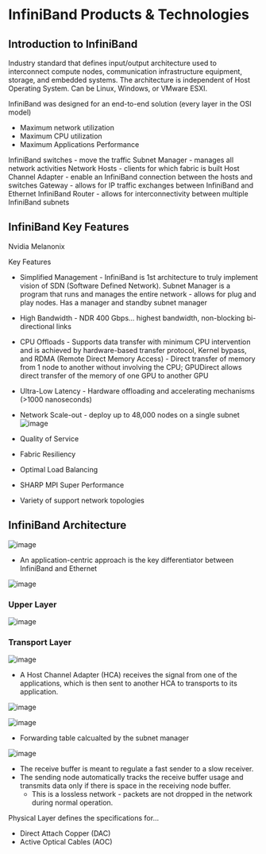 # InfiniBand Products & Technologies
## Introduction to InfiniBand
Industry standard that defines input/output architecture used to interconnect compute nodes, communication infrastructure equipment, storage, and embedded systems. The architecture is independent of Host Operating System. Can be Linux, Windows, or VMware ESXI.

InfiniBand was designed for an end-to-end solution (every layer in the OSI model)
- Maximum network utilization
- Maximum CPU utilization
- Maximum Applications Performance

InfiniBand switches - move the traffic
Subnet Manager - manages all network activities
Network Hosts - clients for which fabric is built
Host Channel Adapter - enable an InfiniBand connection between the hosts and switches
Gateway - allows for IP traffic exchanges between InfiniBand and Ethernet 
InfiniBand Router - allows for interconnectivity between multiple InfiniBand subnets

## InfiniBand Key Features
Nvidia Melanonix 

Key Features
- Simplified Management - InfiniBand is 1st architecture to truly implement vision of SDN (Software Defined Network). Subnet Manager is a program that runs and manages the entire network - allows for plug and play nodes. Has a manager and standby subnet manager
- High Bandwidth - NDR 400 Gbps... highest bandwidth, non-blocking bi-directional links
- CPU Offloads - Supports data transfer with minimum CPU intervention and is achieved by hardware-based transfer protocol, Kernel bypass, and RDMA (Remote Direct Memory Access) - Direct transfer of memory from 1 node to another without involving the CPU; GPUDirect allows direct transfer of the memory of one GPU to another GPU
- Ultra-Low Latency - Hardware offloading and accelerating mechanisms (>1000 nanoseconds)
- Network Scale-out - deploy up to 48,000 nodes on a single subnet
![image](https://github.com/user-attachments/assets/635b821d-9a14-4305-9ba3-a014c297e9f8)

- Quality of Service
- Fabric Resiliency
- Optimal Load Balancing
- SHARP MPI Super Performance
- Variety of support network topologies

## InfiniBand Architecture
![image](https://github.com/user-attachments/assets/7164145b-1cb5-4969-adc7-fa4081e5da8e)

- An application-centric approach is the key differentiator between InfiniBand and Ethernet

![image](https://github.com/user-attachments/assets/e16e17c3-2287-481e-b26c-f79f40e2b183)

### Upper Layer
![image](https://github.com/user-attachments/assets/93c91132-8028-45f8-a410-80ce00ec6eab)

### Transport Layer
![image](https://github.com/user-attachments/assets/6587d1d9-bb30-4136-aa03-5732496f3a22)

- A Host Channel Adapter (HCA) receives the signal from one of the applications, which is then sent to another HCA to transports to its application.

![image](https://github.com/user-attachments/assets/4628ac7f-db4b-4549-a21a-1f4a17ad865b)

![image](https://github.com/user-attachments/assets/01fcc65b-6096-42ff-98d0-92e4f7a56baa)

- Forwarding table calcualted by the subnet manager

![image](https://github.com/user-attachments/assets/c9e02dd8-d987-44a1-a5d4-3f9c8bc1b6ee)

- The receive buffer is meant to regulate a fast sender to a slow receiver.
- The sending node automatically tracks the receive buffer usage and transmits data only if there is space in the receiving node buffer.
  - This is a lossless network - packets are not dropped in the network during normal operation. 

Physical Layer defines the specifications for...
- Direct Attach Copper (DAC)
- Active Optical Cables (AOC)
